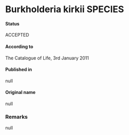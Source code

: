 Burkholderia kirkii SPECIES
=======

#### Status
ACCEPTED

#### According to
The Catalogue of Life, 3rd January 2011

#### Published in
null

#### Original name
null

### Remarks
null